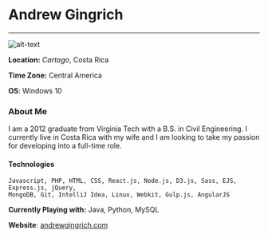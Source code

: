 # Andrew Gingrich
---

![alt-text](http://i.imgur.com/NOBNao6.png)

**Location:** *Cartago*, Costa Rica

**Time Zone:** Central America

**OS**: Windows 10

### About Me

I am a 2012 graduate from Virginia Tech with a B.S. in Civil Engineering. I currently live in Costa Rica with my wife and I am looking to take my passion for developing into a full-time role. 

#### Technologies

    Javascript, PHP, HTML, CSS, React.js, Node.js, D3.js, Sass, EJS, Express.js, jQuery,
    MongoDB, Git, IntelliJ Idea, Linux, Webkit, Gulp.js, AngularJS

**Currently Playing with:**  Java, Python, MySQL

**Website**: [andrewgingrich.com](https://andrewgingrich.com/)